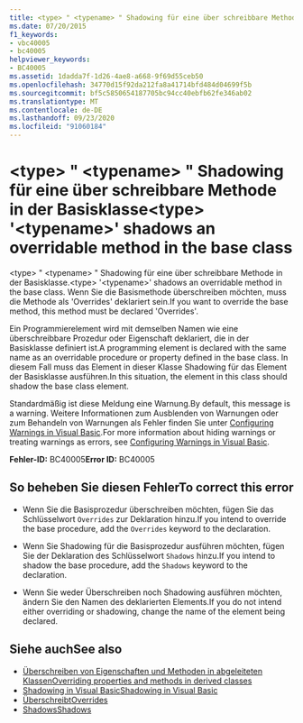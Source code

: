 ```yaml
---
title: <type> " <typename> " Shadowing für eine über schreibbare Methode in der Basisklasse
ms.date: 07/20/2015
f1_keywords:
- vbc40005
- bc40005
helpviewer_keywords:
- BC40005
ms.assetid: 1dadda7f-1d26-4ae8-a668-9f69d55ceb50
ms.openlocfilehash: 34770d15f92da212fa8a41714bfd484d04699f5b
ms.sourcegitcommit: bf5c5850654187705bc94cc40ebfb62fe346ab02
ms.translationtype: MT
ms.contentlocale: de-DE
ms.lasthandoff: 09/23/2020
ms.locfileid: "91060184"
---
```

# <a name="type-typename-shadows-an-overridable-method-in-the-base-class"></a><span data-ttu-id="64d43-102">\<type> " \<typename> " Shadowing für eine über schreibbare Methode in der Basisklasse</span><span class="sxs-lookup"><span data-stu-id="64d43-102">\<type> '\<typename>' shadows an overridable method in the base class</span></span>

<span data-ttu-id="64d43-103">\<type> " \<typename> " Shadowing für eine über schreibbare Methode in der Basisklasse.</span><span class="sxs-lookup"><span data-stu-id="64d43-103">\<type> '\<typename>' shadows an overridable method in the base class.</span></span> <span data-ttu-id="64d43-104">Wenn Sie die Basismethode überschreiben möchten, muss die Methode als 'Overrides' deklariert sein.</span><span class="sxs-lookup"><span data-stu-id="64d43-104">If you want to override the base method, this method must be declared 'Overrides'.</span></span>  
  
 <span data-ttu-id="64d43-105">Ein Programmierelement wird mit demselben Namen wie eine überschreibbare Prozedur oder Eigenschaft deklariert, die in der Basisklasse definiert ist.</span><span class="sxs-lookup"><span data-stu-id="64d43-105">A programming element is declared with the same name as an overridable procedure or property defined in the base class.</span></span> <span data-ttu-id="64d43-106">In diesem Fall muss das Element in dieser Klasse Shadowing für das Element der Basisklasse ausführen.</span><span class="sxs-lookup"><span data-stu-id="64d43-106">In this situation, the element in this class should shadow the base class element.</span></span>  
  
 <span data-ttu-id="64d43-107">Standardmäßig ist diese Meldung eine Warnung.</span><span class="sxs-lookup"><span data-stu-id="64d43-107">By default, this message is a warning.</span></span> <span data-ttu-id="64d43-108">Weitere Informationen zum Ausblenden von Warnungen oder zum Behandeln von Warnungen als Fehler finden Sie unter [Configuring Warnings in Visual Basic](/visualstudio/ide/configuring-warnings-in-visual-basic).</span><span class="sxs-lookup"><span data-stu-id="64d43-108">For more information about hiding warnings or treating warnings as errors, see [Configuring Warnings in Visual Basic](/visualstudio/ide/configuring-warnings-in-visual-basic).</span></span>  
  
 <span data-ttu-id="64d43-109">**Fehler-ID:** BC40005</span><span class="sxs-lookup"><span data-stu-id="64d43-109">**Error ID:** BC40005</span></span>  
  
## <a name="to-correct-this-error"></a><span data-ttu-id="64d43-110">So beheben Sie diesen Fehler</span><span class="sxs-lookup"><span data-stu-id="64d43-110">To correct this error</span></span>  
  
- <span data-ttu-id="64d43-111">Wenn Sie die Basisprozedur überschreiben möchten, fügen Sie das Schlüsselwort `Overrides` zur Deklaration hinzu.</span><span class="sxs-lookup"><span data-stu-id="64d43-111">If you intend to override the base procedure, add the `Overrides` keyword to the declaration.</span></span>  
  
- <span data-ttu-id="64d43-112">Wenn Sie Shadowing für die Basisprozedur ausführen möchten, fügen Sie der Deklaration des Schlüsselwort `Shadows` hinzu.</span><span class="sxs-lookup"><span data-stu-id="64d43-112">If you intend to shadow the base procedure, add the `Shadows` keyword to the declaration.</span></span>  
  
- <span data-ttu-id="64d43-113">Wenn Sie weder Überschreiben noch Shadowing ausführen möchten, ändern Sie den Namen des deklarierten Elements.</span><span class="sxs-lookup"><span data-stu-id="64d43-113">If you do not intend either overriding or shadowing, change the name of the element being declared.</span></span>  
  
## <a name="see-also"></a><span data-ttu-id="64d43-114">Siehe auch</span><span class="sxs-lookup"><span data-stu-id="64d43-114">See also</span></span>

- [<span data-ttu-id="64d43-115">Überschreiben von Eigenschaften und Methoden in abgeleiteten Klassen</span><span class="sxs-lookup"><span data-stu-id="64d43-115">Overriding properties and methods in derived classes</span></span>](../programming-guide/language-features/objects-and-classes/inheritance-basics.md#overriding-properties-and-methods-in-derived-classes)
- [<span data-ttu-id="64d43-116">Shadowing in Visual Basic</span><span class="sxs-lookup"><span data-stu-id="64d43-116">Shadowing in Visual Basic</span></span>](../programming-guide/language-features/declared-elements/shadowing.md)
- [<span data-ttu-id="64d43-117">Überschreibt</span><span class="sxs-lookup"><span data-stu-id="64d43-117">Overrides</span></span>](../language-reference/modifiers/overrides.md)
- [<span data-ttu-id="64d43-118">Shadows</span><span class="sxs-lookup"><span data-stu-id="64d43-118">Shadows</span></span>](../language-reference/modifiers/shadows.md)
